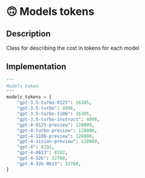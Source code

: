 # 🙃 Models tokens
## Description
Class for describing the cost in tokens for each model

## Implementation
```python
"""
Models token 
"""
models_tokens = {
    "gpt-3.5-turbo-0125": 16385,
    "gpt-3.5-turbo": 4096,
    "gpt-3.5-turbo-1106": 16385,
    "gpt-3.5-turbo-instruct": 4096,
    "gpt-4-0125-preview": 128000,
    "gpt-4-turbo-preview": 128000,
    "gpt-4-1106-preview": 128000,
    "gpt-4-vision-preview": 128000,
    "gpt-4": 8192,
    "gpt-4-0613": 8192,
    "gpt-4-32k": 32768,
    "gpt-4-32k-0613": 32768,
}
```